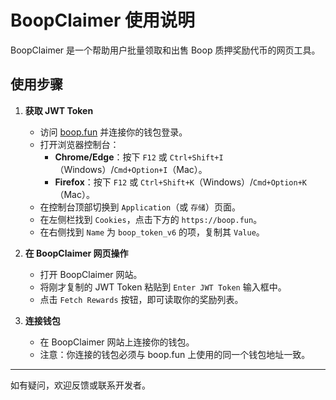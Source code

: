 # BoopClaimer 使用说明

BoopClaimer 是一个帮助用户批量领取和出售 Boop 质押奖励代币的网页工具。

## 使用步骤

1. **获取 JWT Token**
   - 访问 [boop.fun](https://boop.fun) 并连接你的钱包登录。
   - 打开浏览器控制台：
     - **Chrome/Edge**：按下 `F12` 或 `Ctrl+Shift+I`（Windows）/`Cmd+Option+I`（Mac）。
     - **Firefox**：按下 `F12` 或 `Ctrl+Shift+K`（Windows）/`Cmd+Option+K`（Mac）。
   - 在控制台顶部切换到 `Application`（或 `存储`）页面。
   - 在左侧栏找到 `Cookies`，点击下方的 `https://boop.fun`。
   - 在右侧找到 `Name` 为 `boop_token_v6` 的项，复制其 `Value`。

2. **在 BoopClaimer 网页操作**
   - 打开 BoopClaimer 网站。
   - 将刚才复制的 JWT Token 粘贴到 `Enter JWT Token` 输入框中。
   - 点击 `Fetch Rewards` 按钮，即可读取你的奖励列表。

3. **连接钱包**
   - 在 BoopClaimer 网站上连接你的钱包。
   - 注意：你连接的钱包必须与 boop.fun 上使用的同一个钱包地址一致。

---

如有疑问，欢迎反馈或联系开发者。
